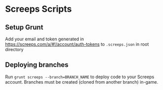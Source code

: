 # Screeps Scripts

## Setup Grunt
Add your email and token generated in https://screeps.com/a/#!/account/auth-tokens to `.screeps.json` in root directory

## Deploying branches
Run `grunt screeps --branch=BRANCH_NAME` to deploy code to your Screeps account.
Branches must be created (cloned from another branch) in-game.